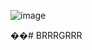 ![image](https://github.com/omjadhav1910/BRRRGRRR/assets/144478519/bd97c996-b617-407c-9b36-61aa29888ced)


��#   B R R R G R R R 
 
 
